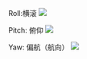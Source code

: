 Roll:横滚
![](https://images2015.cnblogs.com/blog/890966/201705/890966-20170525140304841-1105765244.gif)

Pitch: 俯仰
![](https://images2015.cnblogs.com/blog/890966/201705/890966-20170525140116919-1889606213.gif)

Yaw: 偏航（航向）
![](https://images2015.cnblogs.com/blog/890966/201705/890966-20170525140337654-1615043244.gif)
